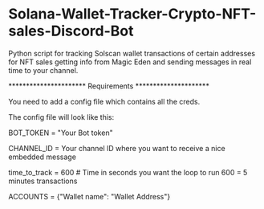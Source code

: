 # Solana-Wallet-Tracker-Crypto-NFT-sales-Discord-Bot
Python script for tracking Solscan wallet transactions of certain addresses for NFT sales getting info from Magic Eden and sending messages in real time to your channel.

**********************    Requirements     *********************

You need to add a config file which contains all the creds.

The config file will look like this:

BOT_TOKEN = "Your Bot token"

CHANNEL_ID = Your channel ID where you want to receive a nice embedded message

time_to_track = 600  # Time in seconds you want the loop to run 600 = 5 minutes transactions

ACCOUNTS = {"Wallet name": "Wallet Address"}
